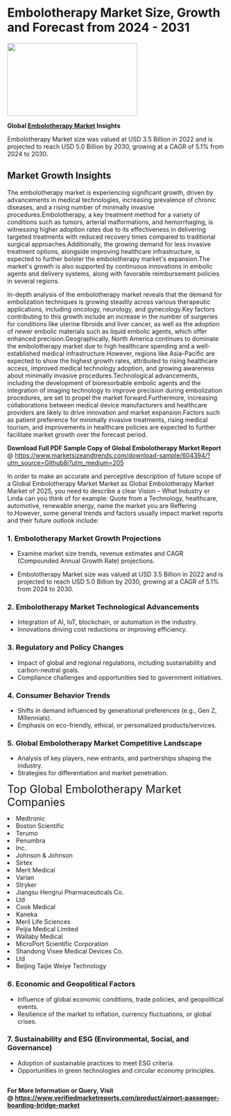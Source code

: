 <H1>Embolotherapy Market Size, Growth and Forecast from 2024 - 2031</H1><img class="aligncenter size-medium wp-image-584254" src="https://thirdeyenews.in/wp-content/uploads/2024/09/Global-Market-Research-300x168.jpeg" alt="" width="300" height="168" /><p><strong>Global&nbsp;<a href="https://www.marketsizeandtrends.com/download-sample/604394/?utm_source=Github8j?utm_medium=205">Embolotherapy Market</a> Insights</strong></p><p>Embolotherapy Market size was valued at USD 3.5 Billion in 2022 and is projected to reach USD 5.0 Billion by 2030, growing at a CAGR of 5.1% from 2024 to 2030.</p><p><h2>Market Growth Insights</h2> <p>The embolotherapy market is experiencing significant growth, driven by advancements in medical technologies, increasing prevalence of chronic diseases, and a rising number of minimally invasive procedures.Embolotherapy, a key treatment method for a variety of conditions such as tumors, arterial malformations, and hemorrhaging, is witnessing higher adoption rates due to its effectiveness in delivering targeted treatments with reduced recovery times compared to traditional surgical approaches.Additionally, the growing demand for less invasive treatment options, alongside improving healthcare infrastructure, is expected to further bolster the embolotherapy market's expansion.The market's growth is also supported by continuous innovations in embolic agents and delivery systems, along with favorable reimbursement policies in several regions.</p> <p>In-depth analysis of the embolotherapy market reveals that the demand for embolization techniques is growing steadily across various therapeutic applications, including oncology, neurology, and gynecology.Key factors contributing to this growth include an increase in the number of surgeries for conditions like uterine fibroids and liver cancer, as well as the adoption of newer embolic materials such as liquid embolic agents, which offer enhanced precision.Geographically, North America continues to dominate the embolotherapy market due to high healthcare spending and a well-established medical infrastructure.However, regions like Asia-Pacific are expected to show the highest growth rates, attributed to rising healthcare access, improved medical technology adoption, and growing awareness about minimally invasive procedures.Technological advancements, including the development of bioresorbable embolic agents and the integration of imaging technology to improve precision during embolization procedures, are set to propel the market forward.Furthermore, increasing collaborations between medical device manufacturers and healthcare providers are likely to drive innovation and market expansion.Factors such as patient preference for minimally invasive treatments, rising medical tourism, and improvements in healthcare policies are expected to further facilitate market growth over the forecast period.<p><span class=""><strong>Download Full PDF Sample Copy of Global Embolotherapy Market Report</strong> @ <a href="https://www.marketsizeandtrends.com/download-sample/604394/?utm_source=Github8j?utm_medium=205" target="_blank">https://www.marketsizeandtrends.com/download-sample/604394/?utm_source=Github8j?utm_medium=205</a></span></p><p>In order to make an accurate and perceptive description of future scope of a Global&nbsp;Embolotherapy Market Market as Global&nbsp;Embolotherapy Market Market of 2025, you need to describe a clear Vision &ndash; What Industry or Linda can you think of for example: Quote from a Technology, healthcare, automotive, renewable energy, name the market you are Reffering to.However, some general trends and factors usually impact market reports and their future outlook include:</p><h3>1.&nbsp;<strong>Embolotherapy Market Growth Projections</strong></h3><ul><li>Examine market size trends, revenue estimates and CAGR (Compounded Annual Growth Rate) projections.</li><li><p>Embolotherapy Market size was valued at USD 3.5 Billion in 2022 and is projected to reach USD 5.0 Billion by 2030, growing at a CAGR of 5.1% from 2024 to 2030.</p></li></ul><h3>2.&nbsp;<strong>Embolotherapy Market Technological Advancements</strong></h3><ul><li>Integration of AI, IoT, blockchain, or automation in the industry.</li><li>Innovations driving cost reductions or improving efficiency.</li></ul><h3>3.&nbsp;<strong>Regulatory and Policy Changes</strong></h3><ul><li>Impact of global and regional regulations, including sustainability and carbon-neutral goals.</li><li>Compliance challenges and opportunities tied to government initiatives.</li></ul><h3>4.&nbsp;<strong>Consumer Behavior Trends</strong></h3><ul><li>Shifts in demand influenced by generational preferences (e.g., Gen Z, Millennials).</li><li>Emphasis on eco-friendly, ethical, or personalized products/services.</li></ul><h3>5.&nbsp;<strong>Global Embolotherapy Market Competitive Landscape</strong></h3><ul><li>Analysis of key players, new entrants, and partnerships shaping the industry.</li><li>Strategies for differentiation and market penetration.</li></ul><p data-pm-slice="1 1 []"><span style="color: inherit; font-family: inherit; font-size: 25px;">Top Global Embolotherapy Market Companies</span></p><div class="" data-test-id=""><p><li>Medtronic</li><li> Boston Scientific</li><li> Terumo</li><li> Penumbra</li><li> Inc.</li><li> Johnson & Johnson</li><li> Sirtex</li><li> Merit Medical</li><li> Varian</li><li> Stryker</li><li> Jiangsu Hengrui Pharmaceuticals Co.</li><li> Ltd</li><li> Cook Medical</li><li> Kaneka</li><li> Meril Life Sciences</li><li> Peijia Medical Limited</li><li> Wallaby Medical</li><li> MicroPort Scientific Corporation</li><li> Shandong Visee Medical Devices Co.</li><li>Ltd</li><li> Beijing Taijie Weiye Technology</li></p></div><h3>6.&nbsp;<strong>Economic and Geopolitical Factors</strong></h3><ul><li>Influence of global economic conditions, trade policies, and geopolitical events.</li><li>Resilience of the market to inflation, currency fluctuations, or global crises.</li></ul><h3>7.&nbsp;<strong>Sustainability and ESG (Environmental, Social, and Governance)</strong></h3><ul><li>Adoption of sustainable practices to meet ESG criteria.</li><li>Opportunities in green technologies and circular economy principles.</li></ul><h2><strong style="font-size: 14px;">For More Information or Query, Visit @&nbsp;</strong><a style="background-color: #ffffff; font-size: 14px;" href="https://www.marketsizeandtrends.com/report/embolotherapy-market/" target="_blank">https://www.verifiedmarketreports.com/product/airport-passenger-boarding-bridge-market</a></h2>